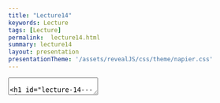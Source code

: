 ```yaml
---
title: "Lecture14"
keywords: Lecture
tags: [Lecture]
permalink:  lecture14.html
summary: lecture14
layout: presentation
presentationTheme: '/assets/revealJS/css/theme/napier.css' 
---
```

<section data-markdown data-separator="^\n---\n$" data-separator-vertical="^\n--\n$">
<textarea data-template>

# Lecture 14 - AI 3
### SET09121 - Games Engineering

<br><br>
Kevin Chalmers and Sam Serrels

School of Computing. Edinburgh Napier University


---

# Recommended Reading

.5

- Artificial Intelligence for Games. Second Edition. Millington and
    Funge (2009).

- Whole chapter on pathfinding.

.5 ![image](ai_book)

What is Pathfinding?
====================

What is Pathfinding?

.5

- Pathfinding (or more specifically path planning) is a decision
    making process that feeds into the movement.

    - You can consider it as crossing the boundary between movement
        and decision making.

- Pathfinding is really the key ingredient to allow characters to
    navigate a map.

- There is a good chance you have covered this before in AI or
    algorithms and data structures.

.5 ![image](pathfinding)

Why do we need Pathfinding?

- Game maps are generally too complicated for simple steering to be in
    charge.

- We could hard-code routes through the map, but that is not a
    scalable strategy.

- So we need a technique that allows an entity to determine a route to
    follow to get to its destination.

- Pathfinding allows us to do this -- it examines map data and
    provides a set of waypoints to follow by the entity.

- Pathfinding is just a form of graph search, and there are different
    methods to do this.

- We need a fast solution -- A\* being the most commonly used.

Pathfinding Costs

.5

- Maps are very big today -- some over $100km^2$.

- If each square metre was given a navigation point that is $10^8$
    points.

- If we can travel in eight directions at each point things get very
    expensive.

- Generally we are looking for simplifications to make things more
    efficient.

.5 ![image](witcher3_map)

Underpinning Theory -- Graphs
=============================

What is a Graph?

- Prepare to have terms thrown at you which don't matter too much in
    this context.

- A **graph** is just a collection of objects where pairs of objects
    are related in some way.

- We typically refer to the objects as **nodes** (or vertices) and the
    connections as **edges**.

- A graph can therefore be defined as a set of nodes and a set of
    edges.

- From a game pathfinding point of view, a node is a location in the
    game world, and an edge is a path between two edges.

    - We don't need to be any more elaborate than that in game terms.

Example Graph -- Node-link Diagram
![image](node-link){width=".7\textwidth"}

Weighted Graphs

- For pathfinding (or shortest path in a graph) we are concerned with
    the cost.

- The cost of a path is dependant on some factor (in games normally
    the distance) that allows us to determine what the cheapest path is.

- We consider that an edge has a cost associated with it -- the
    weight.

- To traverse an edge means to incur the cost of that traversal.

- In our pathfinding each traversal will have a cost of one.

![image](weighted-graph){width=".6\textwidth"}

Directed Graphs

- A graph may also be directed.

- This means that an edge only has one direction of travel.

- We won't use this, but it does exist in games.

    - For example, jumping down a ledge you cannot get back up.

![image](directed-graph){width=".6\textwidth"}

Tile Engine and Graphs

- We will be building our pathfinding into our tile engine.

    - It is just easier -- the data is all there.

- We will use the data directly and build up our path incrementally
    from the level data.

- The algorithm should be reusable though -- you just need to specify
    where you are getting the data from.

![image](tile-path){width=".6\textwidth"}

Tile Graphs

- This approach should be OK for anything you are building, but a word
    of warning...

- A tile-based graph pathfinding approach does not scale to large
    maps.

    - We mentioned this at the start.

- A worst case pathfind means that all paths on all nodes have to be
    searched. This leads to an algorithmic complexity of
    $\mathcal{O}(\lvert V \rvert^2)$.

    - $\lvert V \rvert$ is the size of the node (vertex) set.

- So don't convert your massive million by million tile world into a
    pathfinding nightmare.

Dijkstra
========

Dijkstra's Algorithm

- Defined by Edsger Dijkstra in 1956.

- Is an algorithm to find the shortest path between two nodes in a
    graph.

    - For a game, find the shortest path between two locations as
        described with a graph.

- An extension to the algorithm allowed finding of all the paths from
    a source node.

    - In other words, how do we get to each of the nodes in the
        shortest time.

- This algorithm is not only used for pathfinding in games.

    - Google Maps will use something similar for moving in road
        networks.

    - Network routing protocols will use such an algorithm.

- In fact, Dijkstra is rarely used in games -- but the basic
    principles are.

    - We will cover A\* shortly.

Dijkstra's Algorithm

- Dijkstra's algorithm has 6 steps:

    1.  Mark all nodes as initially unvisited. Use this to create the
        set of *unvisited* nodes.

    2.  Set distances for the nodes:

        - Initial node (current node) distance is 0.

        - Other nodes set to infinity.

    3.  For the current node look at all the connected neighbours. Use
        this to determine a tentative distance from the current node.
        Update the neighbours distances if the new route is shorter.

    4.  Mark current node as visited (remove from *unvisited* set). We
        will not visit this node again.

    5.  If destination has been marked visited (in other words we
        reached our destination) or all *unvisited* nodes have infinite
        distance, stop.

    6.  Else select unvisited node with smallest tentative distance from
        the initial node and set as current node. Go to step 3.

Dijkstra's Algorithm

.5

- Dijkstra is called a breadth-first search.

- It iterates through nodes based on which one has the shortest
    distance from the start node.

- This means it is not actively searching for the destination but
    doing a traversal of the graph until it happens to find it.

.5 ![image](dijkstra)

Example -- Dijkstra at Work
[[Link]{style="color: blue"}](https://youtu.be/dhvf9KCAsVg)

Problems with Dijkstra

- The problem with Dijkstra's algorithm is it not actually searching
    for our destination.

- Dijkstra's approach sets out to find the shortest path from a source
    to the neighbouring nodes.

- It just might run into the destination at this step.

- Therefore, Dijkstra is expensive for pathfinding - it might just get
    lucky.

- This leads to an algorithmic complexity of
    $\mathcal{O}(\lvert V \rvert^2)$.

- So we need a better technique that tries to find our destination
    node.

A\*
===

A\*

- A\* was first described in 1968 (about 10 years after Dijkstra's
    algorithm) by a team from the Stanford Research Institute.

- A\* is called a best-first search or an informed-search algorithm.

- This is because it takes into account a goal for working out which
    node to select next.

    - In a game our goal is the destination we want to get to
        quickest.

- It does this by determining a cost for a node traversal based on
    whether it best meets the goal.

- We can use different heuristics to evaluate these costs.

    - We will just use Euclidean (straight-line) distance.

A\*

- A\* also has 6 steps:

    1.  Mark all nodes as initially unvisited. Use this to create the
        set of *unvisited* nodes.

    2.  Set values for the nodes:

        - Initial node (current node) set to heuristic value.

        - Other nodes set to 0.

    3.  For the current node look at all the connected neighbours. Use
        this to determine a tentative cost (based on a heuristic).
        Update the neighbours heuristic value if the new route is
        better.

    4.  Mark current node as visited (remove from *unvisited* set). We
        will not visit this node again.

    5.  If destination has been marked visited (in other words we
        reached our destination) or all *unvisited* nodes have infinite
        value, stop.

    6.  Else select unvisited node with best heuristic value and set as
        current node. Go to step 3.

A\*

.5

- As stated, A\* is a best-first search algorithm.

- This means it doesn't select a shortest path from where it is, but
    chooses a node that looks like a better choice towards the goal.

- However, in the worst-case A\* still might have to search the entire
    graph.

    - We still have $\mathcal{O}(\lvert V \rvert^2)$ complexity.

.5 ![image](astar)

Example -- A\* at Work
[[Link]{style="color: blue"}](https://youtu.be/19h1g22hby8)

Heuristics

- There are different heuristics we can use to make the pathfinding
    act in a different manner.

- The one we will use is Euclidean distance (straightline):
    $$h = \lVert destination - position \rVert$$

- Another is Manhattan distance: $$\begin{aligned}
                    d &= destination - position \\
                    h &= \lvert d.x \rvert + \lvert d.y \rvert
                \end{aligned}$$

- This might be more useful -- it is movement through a grid (either
    vertical or horizontal movement, no diagonal). Each movement costs 1
    unit.

- Chebyshev distance is similar to Manhattan but allows diagonal
    movement: $$\begin{aligned}
                    d &= destination - position \\
                    h &= \max(\lvert d.x \rvert + \lvert d.y \rvert)
                \end{aligned}$$

A\* versus Dijkstra
[[Link]{style="color: blue"}](https://youtu.be/g024lzsknDo)

Pathfinding and Steering
========================

Output from Pathfinding

.5

- The output from a path finding or a path planning operation is
    called a *path* or *walk*.

- There are different approaches we can take in a game:

    - A serious of directions of travel (useful for discrete
        movement).

    - A list of nodes to visit (better for continuous movement).

- We will take the latter approach.

.5 ![image](graph-walk)

Pathfinding and Steering

- Our aim is to use pathfinding as a decision making process for our
    movement.

- The basic idea is that we have a starting position and a target
    position.

- We use pathfinding to make a decision about how to move to the
    target position.

- The list of nodes to visit then allows us to traverse the map using
    a steering behaviour.

- The simplest approach is just to use an arrive behaviour for each
    node. Seeking will give you a wobble.

- Combining steering behaviours, pathfinding, and physics will give
    you all the movement behaviour you need.

Summary
=======

Other Techniques

- We have only looked at the main technique used in games but there
    are other considerations.

- We talked about tactical path planning last week -- A\* does let you
    consider this if your heuristic is done in that manner.

- There are other tweaks to the pathfinding algorithms that can be
    done -- see the AI book.

- There is also some work on pre-processing to better process the
    data.

- Diffusion is another technique that works well for parallelisation
    on the GPU.

Summary

- We've only covered the basics of pathfinding, but this is enough for
    what you need.

- Pathfinding is really about finding the least expensive path to a
    destination.

- This can obviously change based on the map changing.

- Our use of pathfinding will get a list of nodes to visit and the
    subsequent use of this information to move a character around.

- The lab will provide you with an algorithm that will work in the
    tile engine, but you should be able to extract the core idea if you
    need to.
